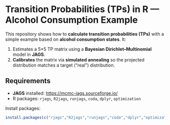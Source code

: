 # Transition Probabilities (TPs) in R — Alcohol Consumption Example

This repository shows how to **calculate transition probabilities (TPs)** with a simple example based on **alcohol consumption states**. It:
1) Estimates a 5×5 TP matrix using a **Bayesian Dirichlet–Multinomial** model in **JAGS**.
2) **Calibrates** the matrix via **simulated annealing** so the projected distribution matches a target (“real”) distribution.

## Requirements
- **JAGS** installed: https://mcmc-jags.sourceforge.io/
- R packages: `rjags`, `R2jags`, `runjags`, `coda`, `dplyr`, `optimization`

Install packages:
```r
install.packages(c("rjags","R2jags","runjags","coda","dplyr","optimization"))
